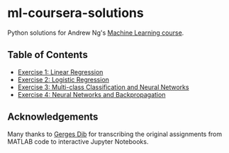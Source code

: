 # ml-coursera-solutions
Python solutions for Andrew Ng's [Machine Learning course](https://www.coursera.org/learn/machine-learning/).

## Table of Contents
- [Exercise 1: Linear Regression](https://github.com/danielgrijalva/ml-coursera-solutions/blob/master/exercise-1/exercise1.ipynb)
- [Exercise 2: Logistic Regression](https://github.com/danielgrijalva/ml-coursera-solutions/blob/master/exercise-2/exercise2.ipynb)
- [Exercise 3: Multi-class Classification and Neural Networks](https://github.com/danielgrijalva/ml-coursera-solutions/blob/master/exercise-3/exercise3.ipynb)
- [Exercise 4: Neural Networks and Backpropagation](https://github.com/danielgrijalva/ml-coursera-solutions/blob/master/exercise-4/exercise4.ipynb)

## Acknowledgements
Many thanks to [Gerges Dib](https://github.com/dibgerge/ml-coursera-python-assignments) for transcribing the original assignments from MATLAB code to interactive Jupyter Notebooks.
